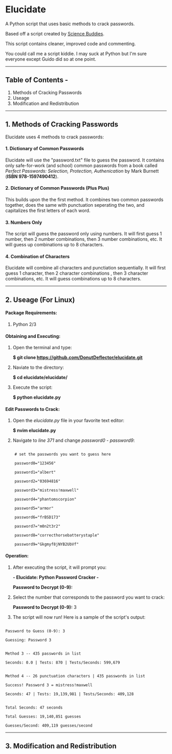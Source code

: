 # Elucidate
A Python script that uses basic methods to crack passwords.

Based off a script created by [Science Buddies](http://www.sciencebuddies.org/Files/5549/17/crack2.py).

This script contains cleaner, improved code and commenting.

You could call me a script kiddie. I may suck at Python but I'm sure everyone except Guido did so at one point.
___

## Table of Contents -
1. Methods of Cracking Passwords
2. Useage
3. Modification and Redistribution

___

## 1. Methods of Cracking Passwords

Elucidate uses 4 methods to crack passwords:

#### 1. Dictionary of Common Passwords
  
Elucidate will use the "password.txt" file to guess the password. It contains only safe-for-work (and school) common passwords from a book called *Perfect Passwords: Selection, Protection, Authenication* by Mark Burnett (__ISBN 978-1597490412__). 

#### 2. Dictionary of Common Passwords (Plus Plus)

This builds upon the the first method. It combines two common passwords together, does the same with punctuation seperating the two, and capitalizes the first letters of each word.

#### 3. Numbers Only
  
The script will guess the password only using numbers. It will first guess 1 number, then 2 number combinations, then 3 number combinations, etc. It will guess up combinations up to 8 characters.

#### 4. Combination of Characters
  
Elucidate will combine all characters and punctiation sequentially. It will first guess 1 character, then 2 character combinations , then 3 character combinations, etc. It will guess combinations up to 8 characters.

___

## 2. Useage (For Linux)

#### Package Requirements:
1. Python 2/3

#### Obtaining and Executing:
1. Open the terminal and type:

    <strong>$ git clone https://github.com/DonutDeflector/elucidate.git</strong>

2. Naviate to the directory:

    <strong>$ cd elucidate/elucidate/</strong>

3. Execute the script:

    <strong>$ python elucidate.py</strong>

#### Edit Passwords to Crack:
1. Open the <em>elucidate.py</em> file in your favorite text editor:

	<strong>$ nvim elucidate.py</strong>

2. Navigate to <em>line 371</em> and change <em>password0 - password9</em>:

```

    # set the passwords you want to guess here

    password0="123456"

    password1="albert"

    password2="03694816"

    password3="mistress!maxwell"

    password4="phantomscorpion"

    password5="armor"

    password6="frBSD173"

    password7="m0n2t3r2"

    password8="correcthorsebatterystaple"

    password9="Gkgmyf8jNYB2UbVf"

```

#### Operation:
1. After executing the script, it will prompt you: 

    <strong>- Elucidate: Python Password Cracker -</strong>

    <strong>Password to Decrypt (0-9):</strong>

2. Select the number that corresponds to the password you want to crack:

	<strong>Password to Decrypt (0-9):</strong> 3

3. The script will now run! Here is a sample of the script's output:

```

Password to Guess (0-9): 3

Guessing: Password 3


Method 3 -- 435 passwords in list

Seconds: 0.0 | Tests: 870 | Tests/Seconds: 599,679


Method 4 -- 26 punctuation characters | 435 passwords in list

Success! Password 3 = mistress!maxwell

Seconds: 47 | Tests: 19,139,981 | Tests/Seconds: 409,128


Total Seconds: 47 seconds

Total Guesses: 19,140,851 guesses

Guesses/Second: 409,119 guesses/second

```
___

## 3. Modification and Redistribution



